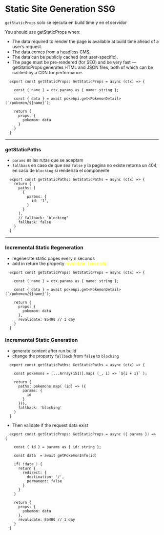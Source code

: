 # Static Site Generation SSG
`getStaticProps` solo se ejecuta en build time y en el servidor

 You should use getStaticProps when:
- The data required to render the page is available at build time ahead of a user’s request.
- The data comes from a headless CMS.
- The data can be publicly cached (not user-specific).
- The page must be pre-rendered (for SEO) and be very fast — getStaticProps generates HTML and JSON files, both of which can be cached by a CDN for performance.

```
  export const getStaticProps: GetStaticProps = async (ctx) => {

    const { name } = ctx.params as { name: string };

    const { data } = await pokeApi.get<PokemonDetail>(`/pokemon/${name}`);

    return {
      props: {
        pokemon: data
      }
    }
  }
```

<hr>

### getStaticPaths
- `params` es las rutas que se aceptam
- `fallback` en caso de que sea `false` y la pagina no existe retorna un 404, en caso de `blocking` si renderiza el componente
```
  export const getStaticPaths: GetStaticPaths = async (ctx) => {
    return {
      paths: [
        {
          params: {
            id: '1',
          }
        }
      ],
      // fallback: "blocking"
      fallback: false
    }
  }
```

<hr>

### Incremental Static Regeneration

- regenerate static pages every n seconds
- add in return the property <span style='color: yellow'>revalidate: [seconds]</span>

```
  export const getStaticProps: GetStaticProps = async (ctx) => {

    const { name } = ctx.params as { name: string };

    const { data } = await pokeApi.get<PokemonDetail>(`/pokemon/${name}`);

    return {
      props: {
        pokemon: data
      },
      revalidate: 86400 // 1 day
    }
  }
```


### Incremental Static Generation
- generate content after run build
- change the property `fallback` from `false` to `blocking`

```
  export const getStaticPaths: GetStaticPaths = async (ctx) => {

    const pokemons = [...Array(151)].map( (_, i) => `${i + 1}` );

    return {
      paths: pokemons.map( (id) => ({
        params: {
          id
        }
      })),
      fallback: 'blocking'
    }
  }
```
- Then validate if the request data exist 

```
  export const getStaticProps: GetStaticProps = async ({ params }) => {
    
    const { id } = params as { id: string };

    const data  = await getPokemonInfo(id)

    if( !data ) {
      return {
        redirect: {
          destination: '/',
          permanent: false
        }
      }
    }

    return {
      props: {
        pokemon: data
      },
      revalidate: 86400 // 1 day
    }
  }
```